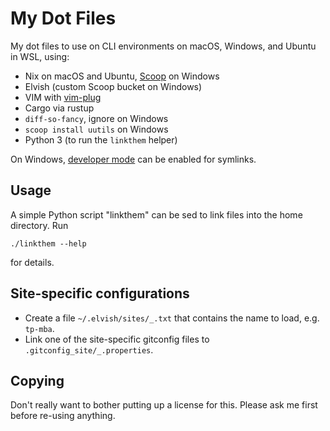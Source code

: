 # My Dot Files

My dot files to use on CLI environments on macOS, Windows, and Ubuntu in WSL, using:

* Nix on macOS and Ubuntu, [Scoop](https://scoop.sh/) on Windows
* Elvish (custom Scoop bucket on Windows)
* VIM with [vim-plug](https://github.com/junegunn/vim-plug)
* Cargo via rustup
* `diff-so-fancy`, ignore on Windows
* `scoop install uutils` on Windows
* Python 3 (to run the `linkthem` helper)

On Windows, [developer mode](https://docs.microsoft.com/en-us/windows/uwp/get-started/enable-your-device-for-development) can be enabled for symlinks.

## Usage

A simple Python script "linkthem" can be sed to link files into the home directory. Run

    ./linkthem --help

for details.

## Site-specific configurations

* Create a file `~/.elvish/sites/_.txt` that contains the name to load, e.g. `tp-mba`.
* Link one of the site-specific gitconfig files to `.gitconfig_site/_.properties`.

## Copying

Don't really want to bother putting up a license for this. Please ask me first before re-using anything.
